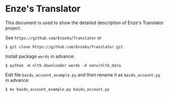 Enze's Translator
===========================
This document is used to show the detailed description of Enze's Translator project.

See `https://github.com/EnzeXu/Translator` or
```shell
$ git clone https://github.com/EnzeXu/Translator.git
```

Install package `words` in advance:
```shell
$ python -m nltk.downloader words -d venv/nltk_data 
```

Edit file `baidu_account_example.py` and then rename it as `baidu_account.py` in advance:
```shell
$ mv baidu_account_example.py baidu_account.py
```